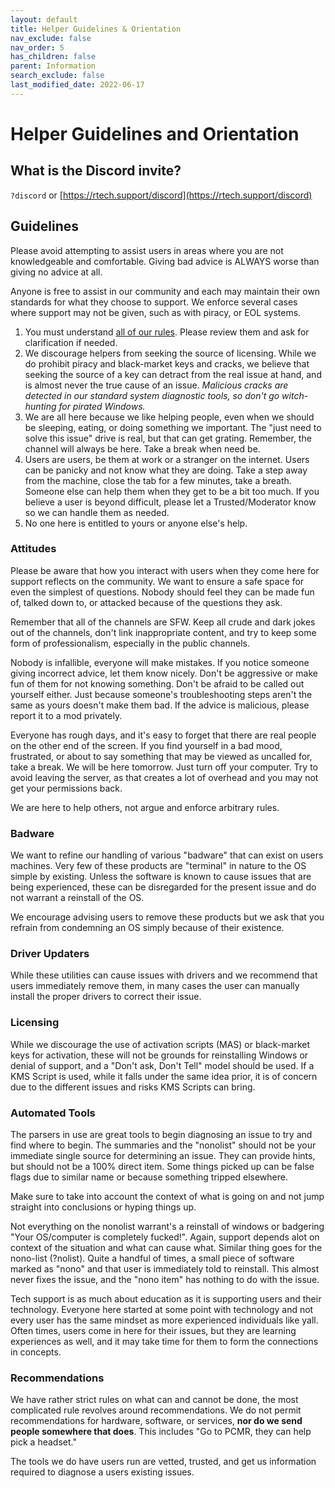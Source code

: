 ```yaml
---
layout: default
title: Helper Guidelines & Orientation
nav_exclude: false
nav_order: 5
has_children: false
parent: Information
search_exclude: false
last_modified_date: 2022-06-17
---
```


# Helper Guidelines and Orientation

## What is the Discord invite?

`?discord` or [https://rtech.support/discord](https://rtech.support/discord)

## Guidelines
Please avoid attempting to assist users in areas where you are not knowledgeable and comfortable. Giving bad advice is ALWAYS worse than giving no advice at all.

Anyone is free to assist in our community and each may maintain their own standards for what they choose to support. We enforce several cases where support may not be given, such as with piracy, or EOL systems.

1. You must understand [all of our rules](/docs/meta/rules). Please review them and ask for clarification if needed. 
2. We discourage helpers from seeking the source of licensing. While we do prohibit piracy and black-market keys and cracks, we believe that seeking the source of a key can detract from the real issue at hand, and is almost never the true cause of an issue. *Malicious cracks are detected in our standard system diagnostic tools, so don't go witch-hunting for pirated Windows.*
3. We are all here because we like helping people, even when we should be sleeping, eating, or doing something we important. The "just need to solve this issue" drive is real, but that can get grating. Remember, the channel will always be here. Take a break when need be. 
4. Users are users, be them at work or a stranger on the internet. Users can be panicky and not know what they are doing. Take a step away from the machine, close the tab for a few minutes, take a breath. Someone else can help them when they get to be a bit too much. If you believe a user is beyond difficult, please let a Trusted/Moderator know so we can handle them as needed.
5. No one here is entitled to yours or anyone else's help. 

### Attitudes
Please be aware that how you interact with users when they come here for support reflects on the community. We want to ensure a safe space for even the simplest of questions. Nobody should feel they can be made fun of, talked down to, or attacked because of the questions they ask. 

Remember that all of the channels are SFW. Keep all crude and dark jokes out of the channels, don't link inappropriate content, and try to keep some form of professionalism, especially in the public channels.

Nobody is infallible, everyone will make mistakes. If you notice someone giving incorrect advice, let them know nicely. Don't be aggressive or make fun of them for not knowing something. Don't be afraid to be called out yourself either. Just because someone's troubleshooting steps aren't the same as yours doesn't make them bad. If the advice is malicious, please report it to a mod privately.

Everyone has rough days, and it's easy to forget that there are real people on the other end of the screen. If you find yourself in a bad mood, frustrated, or about to say something that may be viewed as uncalled for, take a break. We will be here tomorrow. Just turn off your computer. Try to avoid leaving the server, as that creates a lot of overhead and you may not get your permissions back.

We are here to help others, not argue and enforce arbitrary rules.

### Badware
We want to refine our handling of various "badware" that can exist on users machines. Very few of these products are "terminal" in nature to the OS simple by existing. Unless the software is known to cause issues that are being experienced, these can be disregarded for the present issue and do not warrant a reinstall of the OS.

We encourage advising users to remove these products but we ask that you refrain from condemning an OS simply because of their existence. 

### Driver Updaters
While these utilities can cause issues with drivers and we recommend that users immediately remove them, in many cases the user can manually install the proper drivers to correct their issue.

### Licensing
While we discourage the use of activation scripts (MAS) or black-market keys for activation, these will not be grounds for reinstalling Windows or denial of support, and a "Don't ask, Don't Tell" model should be used. If a KMS Script is used, while it falls under the same idea prior, it is of concern due to the different issues and risks KMS Scripts can bring.

### Automated Tools
The parsers in use are great tools to begin diagnosing an issue to try and find where to begin. The summaries and the "nonolist" should not be your immediate single source for determining an issue. They can provide hints, but should not be a 100% direct item. Some things picked up can be false flags due to similar name or because something tripped elsewhere. 

Make sure to take into account the context of what is going on and not jump straight into conclusions or hyping things up.

Not everything on the nonolist warrant's a reinstall of windows or badgering "Your OS/computer is completely fucked!". Again, support depends alot on context of the situation and what can cause what. Similar thing goes for the nono-list (?nolist). Quite a handful of times, a small piece of software marked as "nono" and that user is immediately told to reinstall. This almost never fixes the issue, and the "nono item" has nothing to do with the issue. 

Tech support is as much about education as it is supporting users and their technology. Everyone here started at some point with technology and not every user has the same mindset as more experienced individuals like yall. Often times, users come in here for their issues, but they are learning experiences as well, and it may take time for them to form the connections in concepts. 

### Recommendations
We have rather strict rules on what can and cannot be done, the most complicated rule revolves around recommendations. We do not permit recommendations for hardware, software, or services, **nor do we send people somewhere that does**. This includes "Go to PCMR, they can help pick a headset."

The tools we do have users run are vetted, trusted, and get us information required to diagnose a users existing issues.
